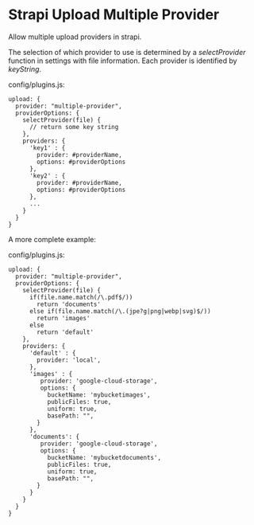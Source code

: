 # Strapi Upload Multiple Provider

Allow multiple upload providers in strapi.

The selection of which provider to use is determined by a *selectProvider* function in settings with file information. Each provider is identified by *keyString*.


config/plugins.js:
```
upload: {
  provider: "multiple-provider",
  providerOptions: {
    selectProvider(file) {
      // return some key string
    },
    providers: {
      'key1' : {
        provider: #providerName,
        options: #providerOptions
      },
      'key2' : {
        provider: #providerName,
        options: #providerOptions
      },
      ...
    }  
  }  
}
```


A more complete example:

config/plugins.js:
```
upload: {
  provider: "multiple-provider",
  providerOptions: {
    selectProvider(file) {
      if(file.name.match(/\.pdf$/))
        return 'documents'
      else if(file.name.match(/\.(jpe?g|png|webp|svg)$/))
        return 'images'
      else
        return 'default'
    },
    providers: {
      'default' : {
        provider: 'local',
      },
      'images' : {
         provider: 'google-cloud-storage',
         options: { 
           bucketName: 'mybucketimages',
           publicFiles: true,
           uniform: true,
           basePath: "",
        }
      },
      'documents': {
         provider: 'google-cloud-storage',
         options: {    
           bucketName: 'mybucketdocuments',
           publicFiles: true,
           uniform: true,
           basePath: "",
        }
      }
    }  
  }  
}
```

